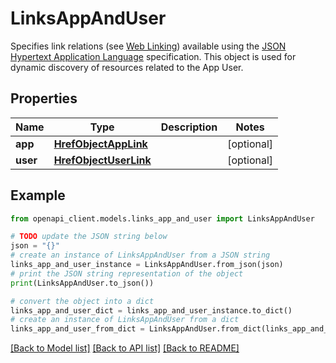# LinksAppAndUser

Specifies link relations (see [Web Linking](https://www.rfc-editor.org/rfc/rfc8288)) available using the [JSON Hypertext Application Language](https://datatracker.ietf.org/doc/html/draft-kelly-json-hal-06) specification. This object is used for dynamic discovery of resources related to the App User.

## Properties

Name | Type | Description | Notes
------------ | ------------- | ------------- | -------------
**app** | [**HrefObjectAppLink**](HrefObjectAppLink.md) |  | [optional] 
**user** | [**HrefObjectUserLink**](HrefObjectUserLink.md) |  | [optional] 

## Example

```python
from openapi_client.models.links_app_and_user import LinksAppAndUser

# TODO update the JSON string below
json = "{}"
# create an instance of LinksAppAndUser from a JSON string
links_app_and_user_instance = LinksAppAndUser.from_json(json)
# print the JSON string representation of the object
print(LinksAppAndUser.to_json())

# convert the object into a dict
links_app_and_user_dict = links_app_and_user_instance.to_dict()
# create an instance of LinksAppAndUser from a dict
links_app_and_user_from_dict = LinksAppAndUser.from_dict(links_app_and_user_dict)
```
[[Back to Model list]](../README.md#documentation-for-models) [[Back to API list]](../README.md#documentation-for-api-endpoints) [[Back to README]](../README.md)



